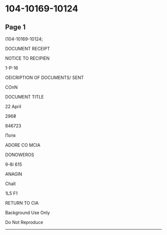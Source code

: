 # 104-10169-10124

## Page 1

(104-10169-10124;

DOCUMENT RECEIPT

NOTICE TO RECIPIEN

1-P-16

OEICRIPTION OF DOCUMENTS/ SENT

COnN

DOCUMENT TITLE

22 April

296₴

846723

Потя

ADORE CO MCIA

DONOWEROS

9-8i 615

ANAGIN

Chall

1L5 F1

RETURN TO CIA

Background Use Only

Do Not Reproduce

---

